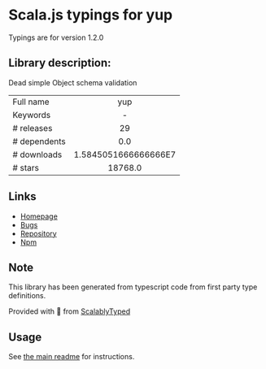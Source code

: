 
# Scala.js typings for yup

Typings are for version 1.2.0

## Library description:
Dead simple Object schema validation

|                    |                 |
| ------------------ | :-------------: |
| Full name          | yup |
| Keywords           | - |
| # releases         | 29 |
| # dependents       | 0.0 |
| # downloads        | 1.5845051666666666E7 |
| # stars            | 18768.0 |

## Links
- [Homepage](https://github.com/jquense/yup)
- [Bugs](https://github.com/jquense/yup/issues)
- [Repository](https://github.com/jquense/yup)
- [Npm](https://www.npmjs.com/package/yup)
    


## Note
This library has been generated from typescript code from first party type definitions.

Provided with :purple_heart: from [ScalablyTyped](https://github.com/oyvindberg/ScalablyTyped)

## Usage
See [the main readme](../../readme.md) for instructions.


